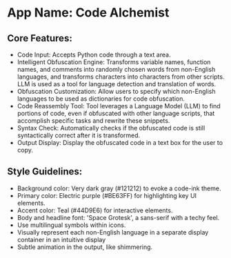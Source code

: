 # **App Name**: Code Alchemist

## Core Features:

- Code Input: Accepts Python code through a text area.
- Intelligent Obfuscation Engine: Transforms variable names, function names, and comments into randomly chosen words from non-English languages, and transforms characters into characters from other scripts. LLM is used as a tool for language detection and translation of words.
- Obfuscation Customization: Allow users to specify which non-English languages to be used as dictionaries for code obfuscation.
- Code Reassembly Tool: Tool leverages a Language Model (LLM) to find portions of code, even if obfuscated with other language scripts, that accomplish specific tasks and rewrite these snippets.
- Syntax Check: Automatically checks if the obfuscated code is still syntactically correct after it is transformed.
- Output Display: Display the obfuscated code in a text box for the user to copy.

## Style Guidelines:

- Background color: Very dark gray (#121212) to evoke a code-ink theme.
- Primary color: Electric purple (#BE63FF) for highlighting key UI elements.
- Accent color: Teal (#44D9E6) for interactive elements.
- Body and headline font: 'Space Grotesk', a sans-serif with a techy feel.
- Use multilingual symbols within icons.
- Visually represent each non-English language in a separate display container in an intuitive display
- Subtle animation in the output, like shimmering.